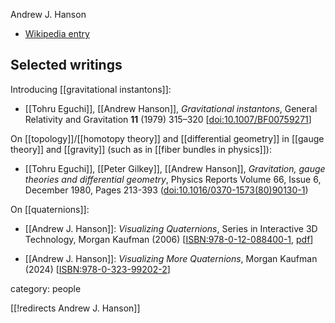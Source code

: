 
Andrew J. Hanson

* [Wikipedia entry](https://en.wikipedia.org/wiki/Andrew_J._Hanson)

## Selected writings

Introducing [[gravitational instantons]]:

* [[Tohru Eguchi]], [[Andrew Hanson]], _Gravitational instantons_, General Relativity and Gravitation **11** (1979) 315–320 &lbrack;[doi:10.1007/BF00759271](https://doi.org/10.1007/BF00759271)&rbrack;


On [[topology]]/[[homotopy theory]] and [[differential geometry]] in [[gauge theory]] and [[gravity]] (such as in [[fiber bundles in physics]]):

* [[Tohru Eguchi]], [[Peter Gilkey]], [[Andrew Hanson]], _Gravitation, gauge theories and differential geometry_, Physics Reports Volume 66, Issue 6, December 1980, Pages 213-393 (<a href="https://doi.org/10.1016/0370-1573(80)90130-1">doi:10.1016/0370-1573(80)90130-1</a>)

On [[quaternions]]:

* [[Andrew J. Hanson]]: *Visualizing Quaternions*, Series in Interactive 3D Technology, Morgan Kaufman (2006) &lbrack;[ISBN:978-0-12-088400-1](https://shop.elsevier.com/books/visualizing-quaternions/cunningham/978-0-12-088400-1), [pdf](http://www.r-5.org/files/books/computers/algo-list/realtime-3d/Andrew_Hanson-Visualizing_Quaternions-EN.pdf)&rbrack;

* [[Andrew J. Hanson]]: *Visualizing More Quaternions*, Morgan Kaufman (2024) &lbrack;[ISBN:978-0-323-99202-2](https://shop.elsevier.com/books/visualizing-more-quaternions/hanson/978-0-323-99202-2)&rbrack;



category: people

[[!redirects Andrew J. Hanson]]

